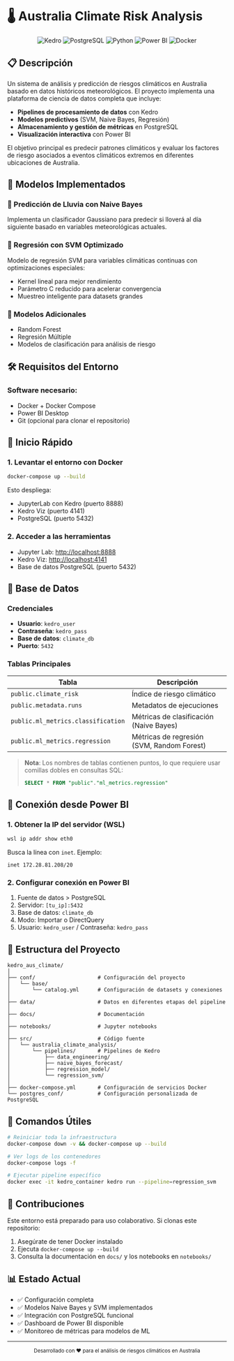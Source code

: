 # 🌡️ Australia Climate Risk Analysis

<div align="center">
  
![Kedro](https://img.shields.io/badge/Kedro-0.18.14-blue)
![PostgreSQL](https://img.shields.io/badge/PostgreSQL-15.0-336791)
![Python](https://img.shields.io/badge/Python-3.10-yellow)
![Power BI](https://img.shields.io/badge/Power_BI-Latest-F2C811)
![Docker](https://img.shields.io/badge/Docker-Latest-2496ED)

</div>

## 📋 Descripción

Un sistema de análisis y predicción de riesgos climáticos en Australia basado en datos históricos meteorológicos. El proyecto implementa una plataforma de ciencia de datos completa que incluye:

- **Pipelines de procesamiento de datos** con Kedro
- **Modelos predictivos** (SVM, Naive Bayes, Regresión)
- **Almacenamiento y gestión de métricas** en PostgreSQL
- **Visualización interactiva** con Power BI

El objetivo principal es predecir patrones climáticos y evaluar los factores de riesgo asociados a eventos climáticos extremos en diferentes ubicaciones de Australia.

## 🧠 Modelos Implementados

### 🔹 Predicción de Lluvia con Naive Bayes
Implementa un clasificador Gaussiano para predecir si lloverá al día siguiente basado en variables meteorológicas actuales.

### 🔹 Regresión con SVM Optimizado
Modelo de regresión SVM para variables climáticas continuas con optimizaciones especiales:
- Kernel lineal para mejor rendimiento
- Parámetro C reducido para acelerar convergencia
- Muestreo inteligente para datasets grandes

### 🔹 Modelos Adicionales
- Random Forest
- Regresión Múltiple
- Modelos de clasificación para análisis de riesgo

## 🛠️ Requisitos del Entorno

### Software necesario:

- Docker + Docker Compose
- Power BI Desktop
- Git (opcional para clonar el repositorio)

## 🚀 Inicio Rápido

### 1. Levantar el entorno con Docker

```bash
docker-compose up --build
```

Esto despliega:
- JupyterLab con Kedro (puerto 8888)
- Kedro Viz (puerto 4141)
- PostgreSQL (puerto 5432)

### 2. Acceder a las herramientas

- Jupyter Lab: [http://localhost:8888](http://localhost:8888)
- Kedro Viz: [http://localhost:4141](http://localhost:4141)
- Base de datos PostgreSQL (puerto 5432)

## 💾 Base de Datos

### Credenciales

- **Usuario**: `kedro_user`
- **Contraseña**: `kedro_pass`
- **Base de datos**: `climate_db`
- **Puerto**: `5432`

### Tablas Principales

| Tabla | Descripción |
|-------|-------------|
| `public.climate_risk` | Índice de riesgo climático |
| `public.metadata.runs` | Metadatos de ejecuciones |
| `public.ml_metrics.classification` | Métricas de clasificación (Naive Bayes) |
| `public.ml_metrics.regression` | Métricas de regresión (SVM, Random Forest) |

> **Nota**: Los nombres de tablas contienen puntos, lo que requiere usar comillas dobles en consultas SQL:
> ```sql
> SELECT * FROM "public"."ml_metrics.regression"
> ```

## 🔌 Conexión desde Power BI

### 1. Obtener la IP del servidor (WSL)

```bash
wsl ip addr show eth0
```

Busca la línea con `inet`. Ejemplo:
```
inet 172.28.81.208/20
```

### 2. Configurar conexión en Power BI

1. Fuente de datos > PostgreSQL
2. Servidor: `[tu_ip]:5432`
3. Base de datos: `climate_db`
4. Modo: Importar o DirectQuery
5. Usuario: `kedro_user` / Contraseña: `kedro_pass`

## 📂 Estructura del Proyecto

```
kedro_aus_climate/
│
├── conf/                    # Configuración del proyecto
│   └── base/                
│       └── catalog.yml      # Configuración de datasets y conexiones
│
├── data/                    # Datos en diferentes etapas del pipeline
│
├── docs/                    # Documentación
│
├── notebooks/               # Jupyter notebooks
│
├── src/                     # Código fuente
│   └── australia_climate_analysis/
│       └── pipelines/       # Pipelines de Kedro
│           ├── data_engineering/
│           ├── naive_bayes_forecast/
│           ├── regression_model/
│           └── regression_svm/
│
├── docker-compose.yml       # Configuración de servicios Docker
└── postgres_conf/           # Configuración personalizada de PostgreSQL
```

## 🔧 Comandos Útiles

```bash
# Reiniciar toda la infraestructura
docker-compose down -v && docker-compose up --build

# Ver logs de los contenedores
docker-compose logs -f

# Ejecutar pipeline específico
docker exec -it kedro_container kedro run --pipeline=regression_svm
```

## 🤝 Contribuciones

Este entorno está preparado para uso colaborativo. Si clonas este repositorio:

1. Asegúrate de tener Docker instalado
2. Ejecuta `docker-compose up --build`
3. Consulta la documentación en `docs/` y los notebooks en `notebooks/`

## 📊 Estado Actual

- ✅ Configuración completa 
- ✅ Modelos Naive Bayes y SVM implementados
- ✅ Integración con PostgreSQL funcional
- ✅ Dashboard de Power BI disponible
- ✅ Monitoreo de métricas para modelos de ML

---

<div align="center">
<sub>Desarrollado con ❤️ para el análisis de riesgos climáticos en Australia</sub>
</div>
